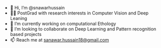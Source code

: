 - 👋 Hi, I’m @snawarhussain
- 👀📖 PostGrad with research interests in Computer Vision and Deep Leaning 
- 🌱 I’m currently working on computational Ethology
- 💞️ I’m looking to collaborate on Deep Learning and Pattern recognition based projects
- 📫 Reach me at sanawar.hussain18@gmail.com

<!---
snawarhussain/snawarhussain is a ✨ special ✨ repository because its `README.md` (this file) appears on your GitHub profile.
You can click the Preview link to take a look at your changes.
--->
